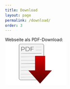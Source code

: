 ```yaml
---
title: Download
layout: page
permalink: /download/
order: 3
---
```

Webseite als PDF-Download:   
[<img src="/assets/pages/download-pdf.png" width="40%">](/assets/download/acab.pdf)
